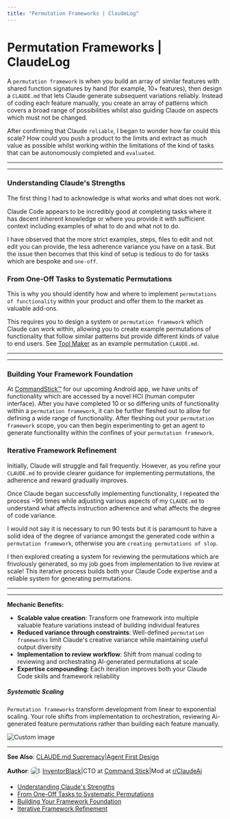 ```yaml
---
title: "Permutation Frameworks | ClaudeLog"
---
```


# Permutation Frameworks | ClaudeLog

A `permutation framework` is when you build an array of similar features with shared function signatures by hand (for example, 10+ features), then design a `CLAUDE.md` that lets Claude generate subsequent variations reliably. Instead of coding each feature manually, you create an array of patterns which covers a broad range of possibilities whilst also guiding Claude on aspects which must not be changed.

After confirming that Claude `reliable`, I began to wonder how far could this scale? How could you push a product to the limits and extract as much value as possible whilst working within the limitations of the kind of tasks that can be autonomously completed and `evaluated`.

* * *

* * *

### Understanding Claude's Strengths[​](#understanding-claudes-strengths "Direct link to Understanding Claude's Strengths")

The first thing I had to acknowledge is what works and what does not work.

Claude Code appears to be incredibly good at completing tasks where it has decent inherent knowledge or where you provide it with sufficient context including examples of what to do and what not to do.

I have observed that the more strict examples, steps, files to edit and not edit you can provide, the less adherence variance you have on a task. But the issue then becomes that this kind of setup is tedious to do for tasks which are bespoke and `one-off`.

### From One-Off Tasks to Systematic Permutations[​](#from-one-off-tasks-to-systematic-permutations "Direct link to From One-Off Tasks to Systematic Permutations")

This is why you should identify how and where to implement `permutations of functionality` within your product and offer them to the market as valuable add-ons.

This requires you to design a system or `permutation framework` which Claude can work within, allowing you to create example permutations of functionality that follow similar patterns but provide different kinds of value to end users. See [Tool Maker](/tool-maker/) as an example permutation `CLAUDE.md`.

* * *

* * *

### Building Your Framework Foundation[​](#building-your-framework-foundation "Direct link to Building Your Framework Foundation")

At [CommandStick™](https://www.commandstick.com) for our upcoming Android app, we have units of functionality which are accessed by a novel HCI (human computer interface). After you have completed 10 or so differing units of functionality within a `permutation framework`, it can be further fleshed out to allow for defining a wide range of functionality. After fleshing out your `permutation framework` scope, you can then begin experimenting to get an agent to generate functionality within the confines of your `permutation framework`.

### Iterative Framework Refinement[​](#iterative-framework-refinement "Direct link to Iterative Framework Refinement")

Initially, Claude will struggle and fail frequently. However, as you refine your `CLAUDE.md` to provide clearer guidance for implementing permutations, the adherence and reward gradually improves.

Once Claude began successfully implementing functionality, I repeated the process ~90 times while adjusting various aspects of my `CLAUDE.md` to understand what affects instruction adherence and what affects the degree of code variance.

I would not say it is necessary to run 90 tests but it is paramount to have a solid idea of the degree of variance amongst the generated code within a `permutation framework`, otherwise you are `creating permutations of slop`.

I then explored creating a system for reviewing the permutations which are frivolously generated, so my job goes from implementation to live review at scale! This iterative process builds both your Claude Code expertise and a reliable system for generating permutations.

* * *

* * *

**Mechanic Benefits:**

-   **Scalable value creation**: Transform one framework into multiple valuable feature variations instead of building individual features
-   **Reduced variance through constraints**: Well-defined `permutation frameworks` limit Claude's creative variance while maintaining useful output diversity
-   **Implementation to review workflow**: Shift from manual coding to reviewing and orchestrating AI-generated permutations at scale
-   **Expertise compounding**: Each iteration improves both your Claude Code skills and framework reliability

##### Systematic Scaling

`Permutation frameworks` transform development from linear to exponential scaling. Your role shifts from implementation to orchestration, reviewing Ai-generated feature permutations rather than building each feature manually.

<img src="/img/discovery/031_cell.png" alt="Custom image" style="max-width: 165px; height: auto;" />

* * *

**See Also**: [CLAUDE.md Supremacy](/mechanics/claude-md-supremacy/)|[Agent First Design](/mechanics/agent-first-design/)

**Author**:[<img src="/img/claudes-greatest-soldier.png" alt="InventorBlack profile" style="width: 25px; height: 25px; display: inline-block; vertical-align: middle; margin: 0 3px; border-radius: 50%;" />InventorBlack](https://www.linkedin.com/in/wilfredkasekende/)|CTO at [Command Stick](https://commandstick.com)|Mod at [r/ClaudeAi](https://reddit.com/r/ClaudeAI)

-   [Understanding Claude's Strengths](#understanding-claudes-strengths)
-   [From One-Off Tasks to Systematic Permutations](#from-one-off-tasks-to-systematic-permutations)
-   [Building Your Framework Foundation](#building-your-framework-foundation)
-   [Iterative Framework Refinement](#iterative-framework-refinement)